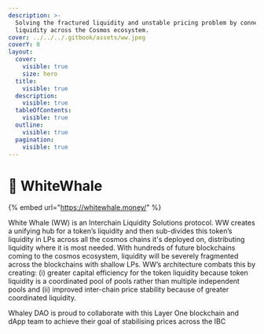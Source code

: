 ```yaml
---
description: >-
  Solving the fractured liquidity and unstable pricing problem by connecting
  liquidity across the Cosmos ecosystem.
cover: ../../../.gitbook/assets/ww.jpeg
coverY: 0
layout:
  cover:
    visible: true
    size: hero
  title:
    visible: true
  description:
    visible: true
  tableOfContents:
    visible: true
  outline:
    visible: true
  pagination:
    visible: true
---
```


# 🐳 WhiteWhale

{% embed url="https://whitewhale.money/" %}

White Whale (WW) is an Interchain Liquidity Solutions protocol. WW creates a unifying hub for a token’s liquidity and then sub-divides this token’s liquidity in LPs across all the cosmos chains it's deployed on, distributing liquidity where it is most needed. With hundreds of future blockchains coming to the cosmos ecosystem, liquidity will be severely fragmented across the blockchains with shallow LPs. WW’s architecture combats this by creating: (i) greater capital efficiency for the token liquidity because token liquidity is a coordinated pool of pools rather than multiple independent pools and (ii) improved inter-chain price stability because of greater coordinated liquidity.

Whaley DAO is proud to collaborate with this Layer One blockchain and dApp team to achieve their goal of stabilising prices across the IBC
